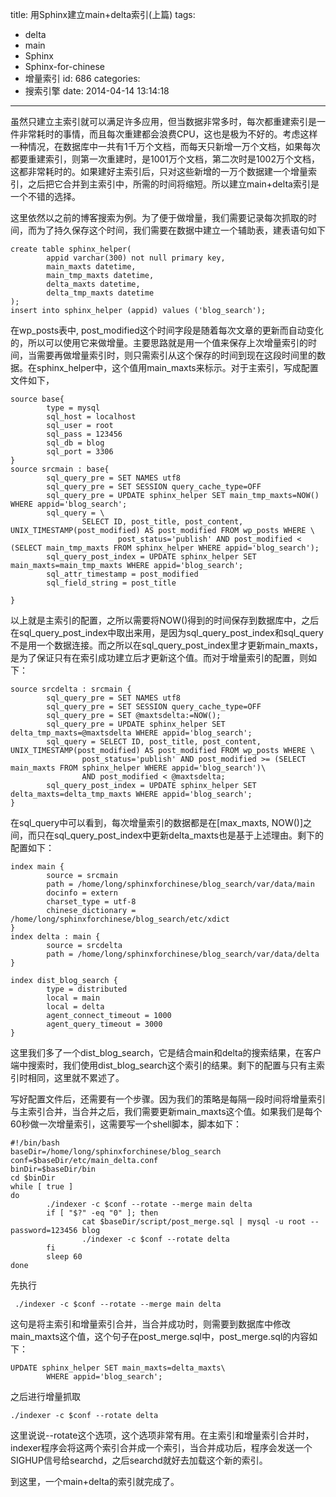 title: 用Sphinx建立main+delta索引(上篇)
tags:
  - delta
  - main
  - Sphinx
  - Sphinx-for-chinese
  - 增量索引
id: 686
categories:
  - 搜索引擎
date: 2014-04-14 13:14:18
---

虽然只建立主索引就可以满足许多应用，但当数据非常多时，每次都重建索引是一件非常耗时的事情，而且每次重建都会浪费CPU，这也是极为不好的。考虑这样一种情况，在数据库中一共有1千万个文档，而每天只新增一万个文档，如果每次都要重建索引，则第一次重建时，是1001万个文档，第二次时是1002万个文档，这都非常耗时的。如果建好主索引后，只对这些新增的一万个数据建一个增量索引，之后把它合并到主索引中，所需的时间将缩短。所以建立main+delta索引是一个不错的选择。

这里依然以之前的博客搜索为例。为了便于做增量，我们需要记录每次抓取的时间，而为了持久保存这个时间，我们需要在数据中建立一个辅助表，建表语句如下
```
create table sphinx_helper(
        appid varchar(300) not null primary key,
        main_maxts datetime,
        main_tmp_maxts datetime,
        delta_maxts datetime,
        delta_tmp_maxts datetime
);
insert into sphinx_helper (appid) values ('blog_search');
```
在wp_posts表中, post_modified这个时间字段是随着每次文章的更新而自动变化的，所以可以使用它来做增量。主要思路就是用一个值来保存上次增量索引的时间，当需要再做增量索引时，则只需索引从这个保存的时间到现在这段时间里的数据。在sphinx_helper中，这个值用main_maxts来标示。对于主索引，写成配置文件如下，
```
source base{
        type = mysql
        sql_host = localhost
        sql_user = root
        sql_pass = 123456
        sql_db = blog
        sql_port = 3306
}
source srcmain : base{
        sql_query_pre = SET NAMES utf8
        sql_query_pre = SET SESSION query_cache_type=OFF
        sql_query_pre = UPDATE sphinx_helper SET main_tmp_maxts=NOW() WHERE appid='blog_search';
        sql_query = \
                SELECT ID, post_title, post_content, UNIX_TIMESTAMP(post_modified) AS post_modified FROM wp_posts WHERE \
                        post_status='publish' AND post_modified < (SELECT main_tmp_maxts FROM sphinx_helper WHERE appid='blog_search');
        sql_query_post_index = UPDATE sphinx_helper SET main_maxts=main_tmp_maxts WHERE appid='blog_search';
        sql_attr_timestamp = post_modified
        sql_field_string = post_title

}
```
以上就是主索引的配置，之所以需要将NOW()得到的时间保存到数据库中，之后在sql_query_post_index中取出来用，是因为sql_query_post_index和sql_query不是用一个数据连接。而之所以在sql_query_post_index里才更新main_maxts，是为了保证只有在索引成功建立后才更新这个值。而对于增量索引的配置，则如下：
```
source srcdelta : srcmain {
        sql_query_pre = SET NAMES utf8
        sql_query_pre = SET SESSION query_cache_type=OFF
        sql_query_pre = SET @maxtsdelta:=NOW();
        sql_query_pre = UPDATE sphinx_helper SET delta_tmp_maxts=@maxtsdelta WHERE appid='blog_search';
        sql_query = SELECT ID, post_title, post_content, UNIX_TIMESTAMP(post_modified) AS post_modified FROM wp_posts WHERE \
                post_status='publish' AND post_modified >= (SELECT main_maxts FROM sphinx_helper WHERE appid='blog_search')\
                AND post_modified < @maxtsdelta;
        sql_query_post_index = UPDATE sphinx_helper SET delta_maxts=delta_tmp_maxts WHERE appid='blog_search';
}
```
在sql_query中可以看到，每次增量索引的数据都是在[max_maxts, NOW()]之间，而只在sql_query_post_index中更新delta_maxts也是基于上述理由。剩下的配置如下：
```
index main {
        source = srcmain
        path = /home/long/sphinxforchinese/blog_search/var/data/main
        docinfo = extern
        charset_type = utf-8
        chinese_dictionary = /home/long/sphinxforchinese/blog_search/etc/xdict
}
index delta : main {
        source = srcdelta
        path = /home/long/sphinxforchinese/blog_search/var/data/delta
}

index dist_blog_search {
        type = distributed
        local = main
        local = delta
        agent_connect_timeout = 1000
        agent_query_timeout = 3000
}
```
这里我们多了一个dist_blog_search，它是结合main和delta的搜索结果，在客户端中搜索时，我们使用dist_blog_search这个索引的结果。剩下的配置与只有主索引时相同，这里就不累述了。

写好配置文件后，还需要有一个步骤。因为我们的策略是每隔一段时间将增量索引与主索引合并，当合并之后，我们需要更新main_maxts这个值。如果我们是每个60秒做一次增量索引，这需要写一个shell脚本，脚本如下：
```
#!/bin/bash
baseDir=/home/long/sphinxforchinese/blog_search
conf=$baseDir/etc/main_delta.conf
binDir=$baseDir/bin
cd $binDir
while [ true ]
do
        ./indexer -c $conf --rotate --merge main delta
        if [ "$?" -eq "0" ]; then
                cat $baseDir/script/post_merge.sql | mysql -u root --password=123456 blog
                ./indexer -c $conf --rotate delta
        fi
        sleep 60
done
```
先执行
```
 ./indexer -c $conf --rotate --merge main delta
```
这句是将主索引和增量索引合并，当合并成功时，则需要到数据库中修改main_maxts这个值，这个句子在post_merge.sql中，post_merge.sql的内容如下：
```
UPDATE sphinx_helper SET main_maxts=delta_maxts\
        WHERE appid='blog_search';
```
之后进行增量抓取
```
./indexer -c $conf --rotate delta
```
这里说说--rotate这个选项，这个选项非常有用。在主索引和增量索引合并时，indexer程序会将这两个索引合并成一个索引，当合并成功后，程序会发送一个SIGHUP信号给searchd，之后searchd就好去加载这个新的索引。

到这里，一个main+delta的索引就完成了。
